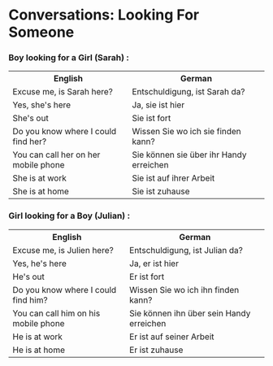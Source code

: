 # Conversations: Looking For Someone

### Boy looking for a Girl (Sarah) :
<table>
	<tr>
        <th>English</th>
        <th>German</th>
    </tr>
    <tr>
        <td>Excuse me, is Sarah here?</td>
        <td>Entschuldigung, ist Sarah da?</td>
    </tr>
    <tr>
        <td>Yes, she's here</td>
        <td>Ja, sie ist hier</td>
    </tr>
    <tr>
        <td>She's out</td>
        <td>Sie ist fort</td>
    </tr>
    <tr>
        <td>Do you know where I could find her?</td>
        <td>Wissen Sie wo ich sie finden kann?</td>
    </tr>
    <tr>
        <td>You can call her on her mobile phone</td>
        <td>Sie können sie über ihr Handy erreichen</td>
    </tr>
    <tr>
        <td>She is at work</td>
        <td>Sie ist auf ihrer Arbeit</td>
    </tr>
    <tr>
        <td>She is at home</td>
        <td>Sie ist zuhause</td>
    </tr>
</table>

### Girl looking for a Boy (Julian) :
<table>
    <tr>
        <th>English</th>
        <th>German</th>
    </tr>
    <tr>
        <td>Excuse me, is Julien here?</td>
        <td>Entschuldigung, ist Julian da?</td>
    </tr>
    <tr>
        <td>Yes, he's here</td>
        <td>Ja, er ist hier</td>
    </tr>
    <tr>
        <td>He's out</td>
        <td>Er ist fort</td>
    </tr>
    <tr>
        <td>Do you know where I could find him?</td>
        <td>Wissen Sie wo ich ihn finden kann? </td>
    </tr>
    <tr>
        <td>You can call him on his mobile phone</td>
        <td>Sie können ihn über sein Handy erreichen</td>
    </tr>
    <tr>
        <td>He is at work</td>
        <td>Er ist auf seiner Arbeit</td>
    </tr>
    <tr>
        <td>He is at home</td>
        <td>Er ist zuhause</td>
    </tr>
</table>
